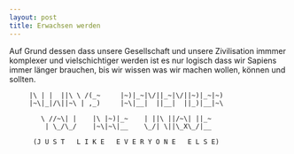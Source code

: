 ```yaml
---
layout: post
title: Erwachsen werden
---
```


Auf Grund dessen dass unsere Gesellschaft und unsere Zivilisation immmer komplexer und vielschichtiger werden ist es nur logisch dass wir Sapiens immer länger brauchen, bis wir wissen was wir machen wollen, können und sollten.

```
     |\ | |  ||\ \ /(_~     |~)|_~|\/||_~|\/||~)|_~|~)
     |~\|_|/\||~\ | ,_)     |~\|__|  ||__|  ||_)|__|~\

        \ //~\| |    |\ |~)|_~    | ||\ ||/~\| ||_~
         | \_/\_/    |~\|~\|__    \_/| \||\_X\_/|__

      (J U S T   L I K E   E V E R Y O N E   E L S E)
```
